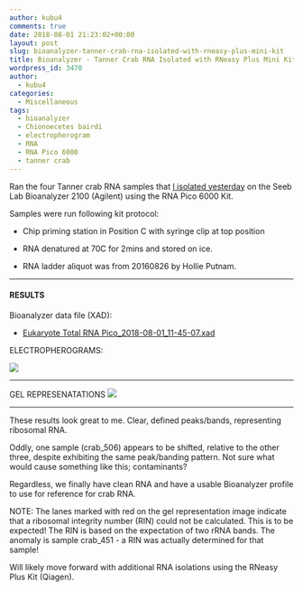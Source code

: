 ```yaml
---
author: kubu4
comments: true
date: 2018-08-01 21:23:02+00:00
layout: post
slug: bioanalyzer-tanner-crab-rna-isolated-with-rneasy-plus-mini-kit
title: Bioanalyzer - Tanner Crab RNA Isolated with RNeasy Plus Mini Kit
wordpress_id: 3470
author:
  - kubu4
categories:
  - Miscellaneous
tags:
  - bioanalyzer
  - Chionoecetes bairdi
  - electropherogram
  - RNA
  - RNA Pico 6000
  - tanner crab
---
```


Ran the four Tanner crab RNA samples that [I isolated yesterday](2018/07/31/rna-isolation-tanner-crab-hemolymph-using-rneasy-plus-mini-kit.html) on the Seeb Lab Bioanalyzer 2100 (Agilent) using the RNA Pico 6000 Kit.

Samples were run following kit protocol:





  * Chip priming station in Position C with syringe clip at top position



  * RNA denatured at 70C for 2mins and stored on ice.



  * RNA ladder aliquot was from 20160826 by Hollie Putnam.






* * *





#### RESULTS





Bioanalyzer data file (XAD):





  * [Eukaryote Total RNA Pico_2018-08-01_11-45-07.xad](http://owl.fish.washington.edu/Athaliana/20180801_bioanalyzer_crab_RNA/Eukaryote%20Total%20RNA%20Pico_2018-08-01_11-45-07.xad)



ELECTROPHEROGRAMS:

![](http://owl.fish.washington.edu/Athaliana/20180801_bioanalyzer_crab_RNA/20180801_bioanalyzer_crab_electropherogram.jpg)



* * *



GEL REPRESENATATIONS
![](http://owl.fish.washington.edu/Athaliana/20180801_bioanalyzer_crab_RNA/20180801_bioanalyzer_crab_gel.jpg)



* * *



These results look great to me. Clear, defined peaks/bands, representing ribosomal RNA.

Oddly, one sample (crab_506) appears to be shifted, relative to the other three, despite exhibiting the same peak/banding pattern. Not sure what would cause something like this; contaminants?

Regardless, we finally have clean RNA and have a usable Bioanalyzer profile to use for reference for crab RNA.

NOTE: The lanes marked with red on the gel representation image indicate that a ribosomal integrity number (RIN) could not be calculated. This is to be expected! The RIN is based on the expectation of two rRNA bands. The anomaly is sample crab_451 - a RIN was actually determined for that sample!

Will likely move forward with additional RNA isolations using the RNeasy Plus Kit (Qiagen).
